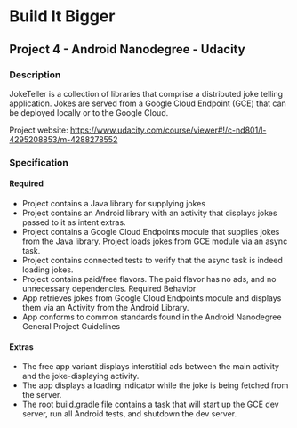 # Build It Bigger
## Project 4 - Android Nanodegree - Udacity

### Description
JokeTeller is a collection of libraries that comprise a distributed joke telling application. Jokes are served from a Google Cloud Endpoint (GCE) that can be deployed locally or to the Google Cloud. 

Project website: <https://www.udacity.com/course/viewer#!/c-nd801/l-4295208853/m-4288278552>

### Specification
#### Required
- Project contains a Java library for supplying jokes
- Project contains an Android library with an activity that displays jokes passed to it as intent extras.
- Project contains a Google Cloud Endpoints module that supplies jokes from the Java library. Project loads jokes from GCE module via an async task.
- Project contains connected tests to verify that the async task is indeed loading jokes.
- Project contains paid/free flavors. The paid flavor has no ads, and no unnecessary dependencies.
Required Behavior
- App retrieves jokes from Google Cloud Endpoints module and displays them via an Activity from the Android Library.
- App conforms to common standards found in the Android Nanodegree General Project Guidelines

#### Extras
- The free app variant displays interstitial ads between the main activity and the joke-displaying activity.
- The app displays a loading indicator while the joke is being fetched from the server.
- The root build.gradle file contains a task that will start up the GCE dev server, run all Android tests, and shutdown the dev server.


